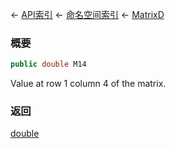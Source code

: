 ← [API索引](Api-Index) ← [命名空间索引](Namespace-Index) ← [MatrixD](VRageMath.MatrixD)

### 概要

```csharp
public double M14
```

Value at row 1 column 4 of the matrix.

### 返回

[double](https://docs.microsoft.com/en-us/dotnet/api/System.Double?view=netframework-4.6)


